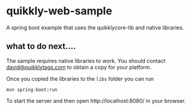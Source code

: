 # quikkly-web-sample
A spring boot example that uses the quikklycore-lib and native libraries.

## what to do next....
The sample requires native libraries to work. You should contact david@quikklytags.com to obtain a copy for your platform.

Once you copied the libraries to the `libs` folder you can run

```mvn spring-boot:run```

To start the server and then open http://localhost:8080/ in your browser.

